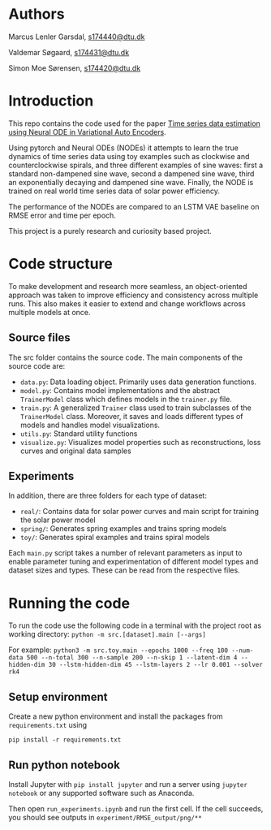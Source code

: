 # Authors
Marcus Lenler Garsdal, s174440@dtu.dk

Valdemar Søgaard, s174431@dtu.dk

Simon Moe Sørensen, s174420@dtu.dk


# Introduction
This repo contains the code used for the paper [Time series data estimation using Neural ODE in Variational Auto Encoders]().

Using pytorch and Neural ODEs (NODEs) it attempts to learn the true dynamics of time series data using 
toy examples such as clockwise and counterclockwise spirals, and three different examples of sine waves: 
first a standard non-dampened sine wave, second a dampened sine wave, third an exponentially decaying and 
dampened sine wave. Finally, the NODE is trained on real world time series data of solar power efficiency.

The performance of the NODEs are compared to an LSTM VAE baseline on RMSE error and time per epoch.  

This project is a purely research and curiosity based project.

# Code structure
To make development and research more seamless, an object-oriented approach was taken to improve efficiency and
consistency across multiple runs. This also makes it easier to extend and change workflows across multiple models at once.

## Source files
The src folder contains the source code. The main components of the source code are:

- `data.py`: Data loading object. Primarily uses data generation functions.
- `model.py`: Contains model implementations and the abstract `TrainerModel` class which defines models
in the `trainer.py` file.
- `train.py`: A generalized `Trainer` class used to train subclasses of the `TrainerModel` class.
Moreover, it saves and loads different types of models and handles model visualizations.
- `utils.py`: Standard utility functions
- `visualize.py`: Visualizes model properties such as reconstructions, loss curves and original data samples


## Experiments
In addition, there are three folders for each type of dataset:
- `real/`: Contains data for solar power curves and main script for training the solar power model
- `spring/`: Generates spring examples and trains spring models
- `toy/`: Generates spiral examples and trains spiral models

Each `main.py` script takes a number of relevant parameters as input to enable parameter tuning and
experimentation of different model types and dataset sizes and types. These can be read from the respective files.

# Running the code
To run the code use the following code in a terminal with the project root as working directory:
`python -m src.[dataset].main [--args]`

For example:
`python3 -m src.toy.main --epochs 1000 --freq 100 --num-data 500 --n-total 300 --n-sample 200 --n-skip 1 --latent-dim 4 --hidden-dim 30 --lstm-hidden-dim 45 --lstm-layers 2 --lr 0.001 --solver rk4`

## Setup environment
Create a new python environment and install the packages from `requirements.txt` using

`pip install -r requirements.txt`

## Run python notebook
Install Jupyter with `pip install jupyter` and run a server using `jupyter notebook` or any supported software
such as Anaconda. 

Then open `run_experiments.ipynb` and run the first cell. If the cell succeeds, you should see outputs in
`experiment/RMSE_output/png/**`
